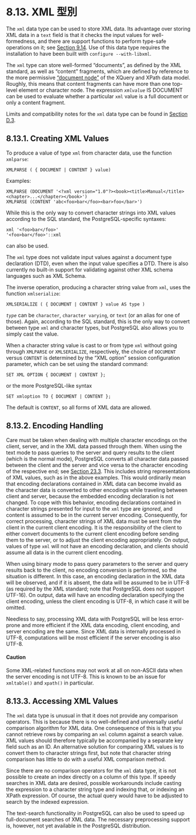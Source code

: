 # 8.13. XML 型別

The `xml` data type can be used to store XML data. Its advantage over storing XML data in a `text` field is that it checks the input values for well-formedness, and there are support functions to perform type-safe operations on it; see [Section 9.14](https://www.postgresql.org/docs/12/functions-xml.html). Use of this data type requires the installation to have been built with `configure --with-libxml`.

The `xml` type can store well-formed “documents”, as defined by the XML standard, as well as “content” fragments, which are defined by reference to the more permissive [“document node”](https://www.w3.org/TR/2010/REC-xpath-datamodel-20101214/#DocumentNode) of the XQuery and XPath data model. Roughly, this means that content fragments can have more than one top-level element or character node. The expression _`xmlvalue`_ IS DOCUMENT can be used to evaluate whether a particular `xml` value is a full document or only a content fragment.

Limits and compatibility notes for the `xml` data type can be found in [Section D.3](https://www.postgresql.org/docs/12/xml-limits-conformance.html).

## 8.13.1. Creating XML Values

To produce a value of type `xml` from character data, use the function `xmlparse`:

```text
XMLPARSE ( { DOCUMENT | CONTENT } value)
```

Examples:

```text
XMLPARSE (DOCUMENT '<?xml version="1.0"?><book><title>Manual</title><chapter>...</chapter></book>')
XMLPARSE (CONTENT 'abc<foo>bar</foo><bar>foo</bar>')
```

While this is the only way to convert character strings into XML values according to the SQL standard, the PostgreSQL-specific syntaxes:

```text
xml '<foo>bar</foo>'
'<foo>bar</foo>'::xml
```

can also be used.

The `xml` type does not validate input values against a document type declaration \(DTD\), even when the input value specifies a DTD. There is also currently no built-in support for validating against other XML schema languages such as XML Schema.

The inverse operation, producing a character string value from `xml`, uses the function `xmlserialize`:

```text
XMLSERIALIZE ( { DOCUMENT | CONTENT } value AS type )
```

_`type`_ can be `character`, `character varying`, or `text` \(or an alias for one of those\). Again, according to the SQL standard, this is the only way to convert between type `xml` and character types, but PostgreSQL also allows you to simply cast the value.

When a character string value is cast to or from type `xml` without going through `XMLPARSE` or `XMLSERIALIZE`, respectively, the choice of `DOCUMENT` versus `CONTENT` is determined by the “XML option” session configuration parameter, which can be set using the standard command:

```text
SET XML OPTION { DOCUMENT | CONTENT };
```

or the more PostgreSQL-like syntax

```text
SET xmloption TO { DOCUMENT | CONTENT };
```

The default is `CONTENT`, so all forms of XML data are allowed.

## 8.13.2. Encoding Handling

Care must be taken when dealing with multiple character encodings on the client, server, and in the XML data passed through them. When using the text mode to pass queries to the server and query results to the client \(which is the normal mode\), PostgreSQL converts all character data passed between the client and the server and vice versa to the character encoding of the respective end; see [Section 23.3](https://www.postgresql.org/docs/12/multibyte.html). This includes string representations of XML values, such as in the above examples. This would ordinarily mean that encoding declarations contained in XML data can become invalid as the character data is converted to other encodings while traveling between client and server, because the embedded encoding declaration is not changed. To cope with this behavior, encoding declarations contained in character strings presented for input to the `xml` type are _ignored_, and content is assumed to be in the current server encoding. Consequently, for correct processing, character strings of XML data must be sent from the client in the current client encoding. It is the responsibility of the client to either convert documents to the current client encoding before sending them to the server, or to adjust the client encoding appropriately. On output, values of type `xml` will not have an encoding declaration, and clients should assume all data is in the current client encoding.

When using binary mode to pass query parameters to the server and query results back to the client, no encoding conversion is performed, so the situation is different. In this case, an encoding declaration in the XML data will be observed, and if it is absent, the data will be assumed to be in UTF-8 \(as required by the XML standard; note that PostgreSQL does not support UTF-16\). On output, data will have an encoding declaration specifying the client encoding, unless the client encoding is UTF-8, in which case it will be omitted.

Needless to say, processing XML data with PostgreSQL will be less error-prone and more efficient if the XML data encoding, client encoding, and server encoding are the same. Since XML data is internally processed in UTF-8, computations will be most efficient if the server encoding is also UTF-8.

#### Caution

Some XML-related functions may not work at all on non-ASCII data when the server encoding is not UTF-8. This is known to be an issue for `xmltable()` and `xpath()` in particular.

## 8.13.3. Accessing XML Values

The `xml` data type is unusual in that it does not provide any comparison operators. This is because there is no well-defined and universally useful comparison algorithm for XML data. One consequence of this is that you cannot retrieve rows by comparing an `xml` column against a search value. XML values should therefore typically be accompanied by a separate key field such as an ID. An alternative solution for comparing XML values is to convert them to character strings first, but note that character string comparison has little to do with a useful XML comparison method.

Since there are no comparison operators for the `xml` data type, it is not possible to create an index directly on a column of this type. If speedy searches in XML data are desired, possible workarounds include casting the expression to a character string type and indexing that, or indexing an XPath expression. Of course, the actual query would have to be adjusted to search by the indexed expression.

The text-search functionality in PostgreSQL can also be used to speed up full-document searches of XML data. The necessary preprocessing support is, however, not yet available in the PostgreSQL distribution.

